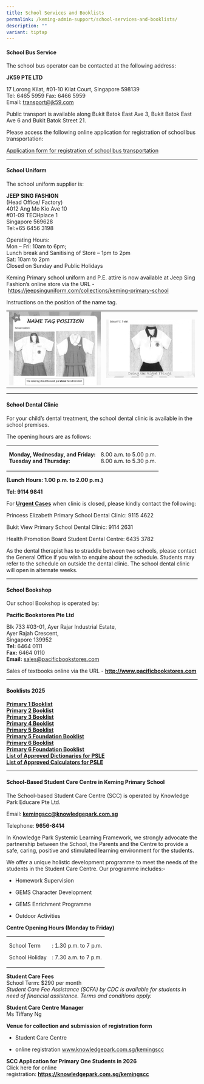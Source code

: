 ```yaml
---
title: School Services and Booklists
permalink: /keming-admin-support/school-services-and-booklists/
description: ""
variant: tiptap
---
```

<h4><strong>School Bus Service</strong></h4>
<p>The school bus operator can be contacted at the following address:</p>
<p><strong>JK59 PTE LTD</strong>
</p>
<p>17 Lorong Kilat, #01-10 Kilat Court, Singapore 598139
<br>Tel: 6465 5959 Fax: 6466 5959
<br>Email:&nbsp;<a href="mailto:transport@jk59.com" rel="noopener noreferrer nofollow" target="_blank">transport@jk59.com</a>
</p>
<p>Public transport is available along Bukit Batok East Ave 3, Bukit Batok
East Ave 6 and Bukit Batok Street 21.</p>
<p>Please access the following online application for registration of school
bus transportation:&nbsp;</p>
<p><a href="/files/bus_forn.pdf" rel="noopener nofollow" target="_blank">Application form for registration of school bus transportation</a>
</p>
<hr>
<h4><strong>School Uniform</strong></h4>
<p>The school uniform supplier is:</p>
<p><strong>JEEP SING FASHION<br></strong>(Head Office/ Factory)
<br>4012 Ang Mo Kio Ave 10
<br>#01-09 TECHplace 1
<br>Singapore 569628
<br>Tel:+65 6456 3198</p>
<p>Operating Hours:
<br>Mon – Fri: 10am to 6pm;
<br>Lunch break and Sanitising of Store – 1pm to 2pm
<br>Sat: 10am to 2pm
<br>Closed on Sunday and Public Holidays</p>
<p>Keming Primary school uniform and P.E. attire is now available at Jeep
Sing Fashion’s online store via the URL -&nbsp;<a href="https://jeepsinguniform.com/collections/keming-primary-school" rel="noopener noreferrer nofollow" target="_blank">https://jeepsinguniform.com/collections/keming-primary-school</a>
</p>
<p>Instructions on the position of the name tag.</p>
<table style="minWidth: 50px">
<colgroup>
<col>
<col>
</colgroup>
<tbody>
<tr>
<td rowspan="1" colspan="1">
<div class="isomer-image-wrapper">
<img style="width: 100%" height="auto" width="100%" src="/images/ssb1.png">
</div>
</td>
<td rowspan="1" colspan="1">
<div class="isomer-image-wrapper">
<img style="width: 100%" height="auto" width="100%" src="/images/ssb2.png">
</div>
</td>
</tr>
</tbody>
</table>
<hr>
<h4><strong>School Dental Clinic</strong></h4>
<p>For your child’s dental treatment, the school dental clinic is available
in the school premises.</p>
<p>The opening hours are as follows:</p>
<table style="minWidth: 50px">
<colgroup>
<col>
<col>
</colgroup>
<tbody>
<tr>
<td rowspan="1" colspan="1">
<p><strong>Monday, Wednesday, and Friday:</strong> 
<br><strong>Tuesday and Thursday:</strong>
</p>
</td>
<td rowspan="1" colspan="1">
<p>8.00 a.m. to 5.00 p.m.
<br>8.00 a.m. to 5.30 p.m.</p>
</td>
</tr>
</tbody>
</table>
<p><strong>(Lunch Hours: 1.00 p.m. to 2.00 p.m.)</strong>
</p>
<p><strong>Tel: 9114 9841</strong>
</p>
<p>For <strong><u>Urgent Cases</u></strong> when clinic is closed, please kindly
contact the following:</p>
<p>Princess Elizabeth Primary School Dental Clinic: 9115 4622</p>
<p>Bukit View Primary School Dental Clinic: 9114 2631</p>
<p>Health Promotion Board Student Dental Centre: 6435 3782</p>
<p></p>
<p>As the dental therapist has to straddle between two schools, please contact
the General Office if you wish to enquire about the schedule. Students
may refer to the schedule on outside the dental clinic. The school dental
clinic will open in alternate weeks.</p>
<hr>
<h4><strong>School Bookshop</strong></h4>
<p>Our school Bookshop is operated by:</p>
<p><strong>Pacific Bookstores Pte Ltd</strong>
</p>
<p>Blk 733 #03-01, Ayer Rajar Industrial Estate,
<br>Ayer Rajah Crescent,
<br>Singapore 139952
<br><strong>Tel:</strong>&nbsp;6464 0111
<br><strong>Fax:</strong>&nbsp;6464 0110
<br><strong>Email:</strong>&nbsp;<a href="mailto:sales@pacificbookstores.com" rel="noopener noreferrer nofollow" target="">sales@pacificbookstores.com</a>
</p>
<p>Sales of textbooks online via the URL -&nbsp;<strong><a href="http://www.pacificbookstores.com/" rel="noopener" target="\_blank">http://www.pacificbookstores.com</a></strong>
</p>
<hr>
<h4><strong>Booklists 2025</strong></h4>
<p><strong><a href="/files/2025_P1.pdf" rel="noopener" target="\_blank">Primary 1 Booklist</a></strong> 
<br><strong><a href="/files/2025_P2.pdf" rel="noopener" target="\_blank">Primary 2 Booklist</a></strong> 
<br><strong><a href="/files/2025_P3.pdf" rel="noopener" target="\_blank">Primary 3 Booklist</a></strong> 
<br><strong><a href="/files/2025_P4.pdf" rel="noopener" target="\_blank">Primary 4 Booklist</a></strong> 
<br><strong><a href="/files/2025_P5.pdf" rel="noopener" target="\_blank">Primary 5 Booklist</a></strong> 
<br><strong><a href="/files/2025_P5FDN.pdf" rel="noopener" target="\_blank">Primary 5 Foundation Booklist</a></strong> 
<br><strong><a href="/files/2025_P6.pdf" rel="noopener nofollow" target="_blank">Primary 6 Booklist</a></strong>
<br><strong><a href="/files/P6_FDN.pdf" rel="noopener" target="\_blank">Primary 6 Foundation Booklist</a></strong> 
<br><strong><a href="/files/List_of_Approved_Dictionaries_for_PSLE.pdf" rel="noopener" target="\_blank">List of Approved Dictionaries for PSLE</a></strong> 
<br><strong><a href="/files/List_of_Approved_Calculators_for_PSLE.pdf" rel="noopener" target="\_blank">List of Approved Calculators for PSLE</a></strong>
</p>
<hr>
<h4><strong>School-Based Student Care Centre in Keming Primary School</strong></h4>
<p>The School-based Student Care Centre (SCC) is operated by Knowledge Park
Educare Pte Ltd.</p>
<p>Email:&nbsp;<strong><a href="mailto:kemingscc@knowledgepark.com.sg" rel="noopener noreferrer nofollow" target="">kemingscc@knowledgepark.com.sg</a></strong>
</p>
<p>Telephone:&nbsp;<strong>9656-8414</strong>
</p>
<p>In Knowledge Park Systemic Learning Framework, we strongly advocate the
partnership between the School, the Parents and the Centre to provide a
safe, caring, positive and stimulated learning environment for the students.</p>
<p>We offer a unique holistic development programme to meet the needs of
the students in the Student Care Centre. Our programme includes:-</p>
<ul data-tight="true" class="tight">
<li>
<p>Homework Supervision</p>
</li>
<li>
<p>GEMS Character Development</p>
</li>
<li>
<p>GEMS Enrichment Programme</p>
</li>
<li>
<p>Outdoor Activities</p>
</li>
</ul>
<p><strong>Centre Opening Hours (Monday to Friday)</strong>
</p>
<table style="minWidth: 50px">
<colgroup>
<col>
<col>
</colgroup>
<tbody>
<tr>
<td rowspan="1" colspan="1">
<p>School Term</p>
<p>School Holiday</p>
</td>
<td rowspan="1" colspan="1">
<p>: 1.30 p.m. to 7 p.m.</p>
<p>: 7.30 a.m. to 7 p.m.</p>
</td>
</tr>
</tbody>
</table>
<p><strong>Student Care Fees<br></strong>School Term: $290 per month
<br><em>Student Care Fee Assistance (SCFA) by CDC is available for students in need of financial assistance. Terms and conditions apply.</em>
</p>
<p><strong>Student Care Centre Manager<br></strong>Ms Tiffany Ng</p>
<p><strong>Venue for collection and submission of registration form</strong>
</p>
<ul data-tight="true" class="tight">
<li>
<p>Student Care Centre</p>
</li>
<li>
<p>online registration&nbsp;<a href="http://www.knowledgepark.com.sg/kemingscc" rel="noopener" target="\_blank">www.knowledgepark.com.sg/kemingscc</a>
</p>
</li>
</ul>
<p><strong>SCC Application for Primary One Students in 2026<br></strong>Click
here for online registration:&nbsp;<strong><a href="https://knowledgepark.com.sg/kemingscc" rel="noopener" target="\_blank">https://knowledgepark.com.sg/kemingscc</a></strong>
</p>